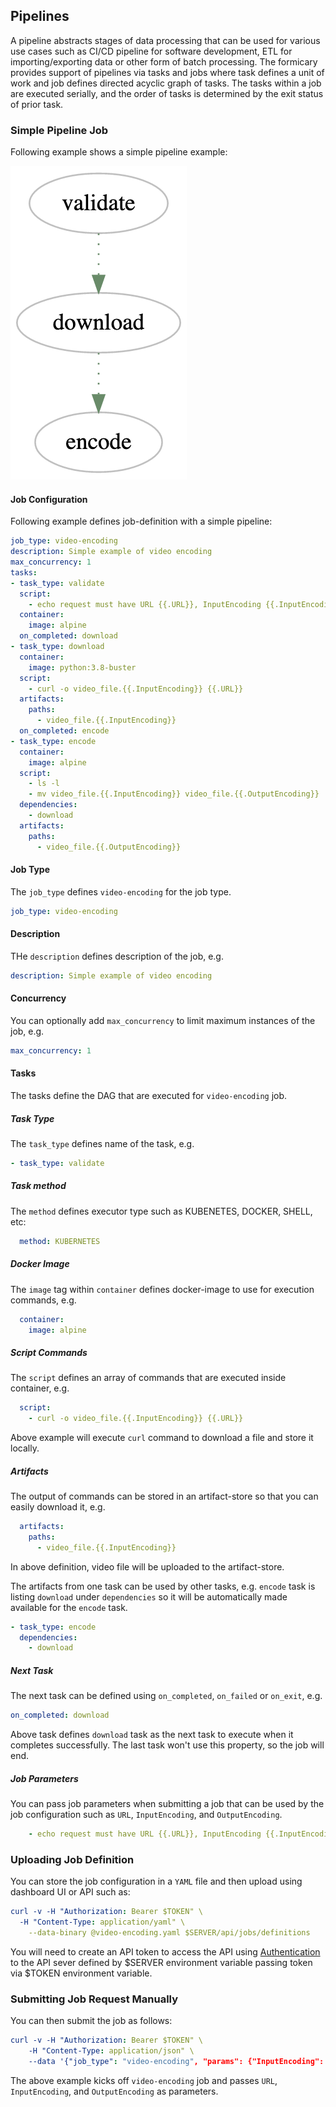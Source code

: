 ## Pipelines
A pipeline abstracts stages of data processing that can be used for various use cases such as CI/CD pipeline
for software development, ETL for importing/exporting data or other form of batch processing. The formicary provides
support of pipelines via tasks and jobs where task defines a unit of work and job defines directed acyclic
graph of tasks. The tasks within a job are executed serially, and the order of tasks is determined by the exit 
status of prior task. 

### Simple Pipeline Job
Following example shows a simple pipeline example:

![DataFlow](examples/video-pipeline.png)

#### Job Configuration
Following example defines job-definition with a simple pipeline:
```yaml
job_type: video-encoding
description: Simple example of video encoding
max_concurrency: 1
tasks:
- task_type: validate
  script:
    - echo request must have URL {{.URL}}, InputEncoding {{.InputEncoding}} and OutputEncoding {{.OutputEncoding}}
  container:
    image: alpine
  on_completed: download
- task_type: download
  container:
    image: python:3.8-buster
  script:
    - curl -o video_file.{{.InputEncoding}} {{.URL}}
  artifacts:
    paths:
      - video_file.{{.InputEncoding}}
  on_completed: encode
- task_type: encode
  container:
    image: alpine
  script:
    - ls -l
    - mv video_file.{{.InputEncoding}} video_file.{{.OutputEncoding}}
  dependencies:
    - download
  artifacts:
    paths:
      - video_file.{{.OutputEncoding}}
```

#### Job Type
The `job_type` defines `video-encoding` for the job type.
```yaml
job_type: video-encoding
```

#### Description
THe `description` defines description of the job, e.g.
```yaml
description: Simple example of video encoding
```

#### Concurrency
You can optionally add `max_concurrency` to limit maximum instances of the job, e.g.
```yaml
max_concurrency: 1
```

#### Tasks
The tasks define the DAG that are executed for `video-encoding` job.

##### Task Type
The `task_type` defines name of the task, e.g.
```yaml
- task_type: validate
```

##### Task method
The `method` defines executor type such as KUBENETES, DOCKER, SHELL, etc:
```yaml
  method: KUBERNETES
```

##### Docker Image
The `image` tag within `container` defines docker-image to use for execution commands, e.g.
```yaml
  container:
    image: alpine
```

##### Script Commands
The `script` defines an array of commands that are executed inside container, e.g.
```yaml
  script:
    - curl -o video_file.{{.InputEncoding}} {{.URL}}
```
Above example will execute `curl` command to download a file and store it locally.

##### Artifacts
The output of commands can be stored in an artifact-store so that you can easily download it, e.g.
```yaml
  artifacts:
    paths:
      - video_file.{{.InputEncoding}}
```
In above definition, video file will be uploaded to the artifact-store.

The artifacts from one task can be used by other tasks, e.g. `encode` task is listing `download` under
`dependencies` so it will be automatically made available for the `encode` task.
```yaml
- task_type: encode
  dependencies:
    - download
```

##### Next Task
The next task can be defined using `on_completed`, `on_failed` or `on_exit`, e.g.
```yaml
on_completed: download
```
Above task defines `download` task as the next task to execute when it completes successfully. 
The last task won't use this property, so the job will end.

##### Job Parameters
You can pass job parameters when submitting a job that can be used by the job configuration such as
`URL`, `InputEncoding`, and `OutputEncoding`.
```yaml
    - echo request must have URL {{.URL}}, InputEncoding {{.InputEncoding}} and OutputEncoding {{.OutputEncoding}}
```

### Uploading Job Definition
You can store the job configuration in a `YAML` file and then upload using dashboard UI or API such as:

```yaml
curl -v -H "Authorization: Bearer $TOKEN" \
  -H "Content-Type: application/yaml" \
    --data-binary @video-encoding.yaml $SERVER/api/jobs/definitions
```
You will need to create an API token to access the API using [Authentication](apidocs.md#Authentication) to
the API sever defined by $SERVER environment variable passing token via $TOKEN environment variable.

### Submitting Job Request Manually
You can then submit the job as follows:

```yaml
curl -v -H "Authorization: Bearer $TOKEN" \
    -H "Content-Type: application/json" \
    --data '{"job_type": "video-encoding", "params": {"InputEncoding": "MP4", "OutputEncoding": "WebM", "URL": "https://github.com"}}' $SERVER/api/jobs/requests
```
The above example kicks off `video-encoding` job and passes `URL`, `InputEncoding`, and `OutputEncoding` as parameters.

